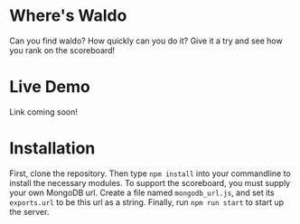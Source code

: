 # Where's Waldo
Can you find waldo? How quickly can you do it? Give it a try and see how you rank on the scoreboard!

# Live Demo
Link coming soon!

# Installation
First, clone the repository. Then type `npm install` into your commandline to install the necessary modules.
To support the scoreboard, you must supply your own MongoDB url. Create a file named `mongodb_url.js`, and set its `exports.url` to be this url as a string. Finally, run `npm run start` to start up the server.